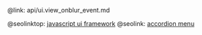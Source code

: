 @link: api/ui.view_onblur_event.md

@seolinktop: [javascript ui framework](https://webix.com)
@seolink: [accordion menu](https://webix.com/widget/accordion/)